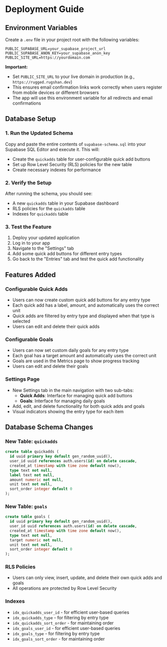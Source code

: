# Deployment Guide

## Environment Variables

Create a `.env` file in your project root with the following variables:

```env
PUBLIC_SUPABASE_URL=your_supabase_project_url
PUBLIC_SUPABASE_ANON_KEY=your_supabase_anon_key
PUBLIC_SITE_URL=https://yourdomain.com
```

**Important:** 
- Set `PUBLIC_SITE_URL` to your live domain in production (e.g., `https://rugged.rugshan.dev`)
- This ensures email confirmation links work correctly when users register from mobile devices or different browsers
- The app will use this environment variable for all redirects and email confirmations

## Database Setup

### 1. Run the Updated Schema

Copy and paste the entire contents of `supabase-schema.sql` into your Supabase SQL Editor and execute it. This will:

- Create the `quickadds` table for user-configurable quick add buttons
- Set up Row Level Security (RLS) policies for the new table
- Create necessary indexes for performance

### 2. Verify the Setup

After running the schema, you should see:

- A new `quickadds` table in your Supabase dashboard
- RLS policies for the `quickadds` table
- Indexes for `quickadds` table

### 3. Test the Feature

1. Deploy your updated application
2. Log in to your app
3. Navigate to the "Settings" tab
4. Add some quick add buttons for different entry types
5. Go back to the "Entries" tab and test the quick add functionality

## Features Added

### Configurable Quick Adds
- Users can now create custom quick add buttons for any entry type
- Each quick add has a label, amount, and automatically uses the correct unit
- Quick adds are filtered by entry type and displayed when that type is selected
- Users can edit and delete their quick adds

### Configurable Goals
- Users can now set custom daily goals for any entry type
- Each goal has a target amount and automatically uses the correct unit
- Goals are used in the Metrics page to show progress tracking
- Users can edit and delete their goals

### Settings Page
- New Settings tab in the main navigation with two sub-tabs:
  - **Quick Adds**: Interface for managing quick add buttons
  - **Goals**: Interface for managing daily goals
- Add, edit, and delete functionality for both quick adds and goals
- Visual indicators showing the entry type for each item

## Database Schema Changes

### New Table: `quickadds`
```sql
create table quickadds (
  id uuid primary key default gen_random_uuid(),
  user_id uuid references auth.users(id) on delete cascade,
  created_at timestamp with time zone default now(),
  type text not null,
  label text not null,
  amount numeric not null,
  unit text not null,
  sort_order integer default 0
);
```

### New Table: `goals`
```sql
create table goals (
  id uuid primary key default gen_random_uuid(),
  user_id uuid references auth.users(id) on delete cascade,
  created_at timestamp with time zone default now(),
  type text not null,
  target numeric not null,
  unit text not null,
  sort_order integer default 0
);
```

### RLS Policies
- Users can only view, insert, update, and delete their own quick adds and goals
- All operations are protected by Row Level Security

### Indexes
- `idx_quickadds_user_id` - for efficient user-based queries
- `idx_quickadds_type` - for filtering by entry type
- `idx_quickadds_sort_order` - for maintaining order
- `idx_goals_user_id` - for efficient user-based queries
- `idx_goals_type` - for filtering by entry type
- `idx_goals_sort_order` - for maintaining order
